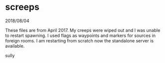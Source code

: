 # screeps

2018/08/04

These files are from April 2017.  My creeps were wiped out and I was unable to restart spawning.  I used flags as waypoints and markers for sources in foreign rooms.  I am restarting from scratch now the standalone server is available.

sully
